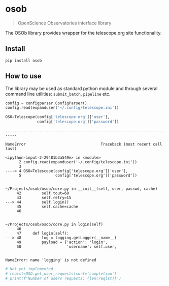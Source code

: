 # osob
> OpenScience Observatories interface library


The OSOb library provides wrapper for the telescope.org site functionality.

## Install

`pip install osob`

## How to use

The library may be used as standard python module and through several command line utilities: `submit_batch`, `pipeline` etc.

```python
config = configparser.ConfigParser()
config.read(expanduser('~/.config/telescope.ini'))

OSO=Telescope(config['telescope.org']['user'], 
              config['telescope.org']['password'])
```


    ---------------------------------------------------------------------------

    NameError                                 Traceback (most recent call last)

    <ipython-input-2-29481b3a549e> in <module>
          2 config.read(expanduser('~/.config/telescope.ini'))
          3 
    ----> 4 OSO=Telescope(config['telescope.org']['user'], 
          5               config['telescope.org']['password'])


    ~/Projects/osob/osob/core.py in __init__(self, user, passwd, cache)
         42         self.tout=60
         43         self.retry=15
    ---> 44         self.login()
         45         self.cache=cache
         46 


    ~/Projects/osob/osob/core.py in login(self)
         46 
         47     def login(self):
    ---> 48         log = logging.getLogger(__name__)
         49         payload = {'action': 'login',
         50                    'username': self.user,


    NameError: name 'logging' is not defined


```python
# Not yet implemented
# reqlst=OSO.get_user_requests(sort='completion')
# print(f'Number of users requests: {len(reqlst)}')
```
